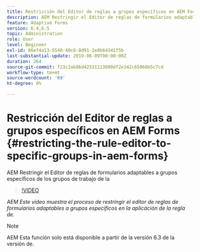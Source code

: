 ```yaml
---
title: Restricción del Editor de reglas a grupos específicos en AEM Forms
description: AEM Restringir el Editor de reglas de formularios adaptables a grupos específicos de los grupos de trabajo de la
feature: Adaptive Forms
version: 6.4,6.5
topic: Administration
role: User
level: Beginner
exl-id: 86ef4a13-5540-40c6-8d91-2e8b64341f5b
last-substantial-update: 2019-06-09T00:00:00Z
duration: 264
source-git-commit: f23c2ab86d42531113690df2e342c65060b5c7cd
workflow-type: tm+mt
source-wordcount: '69'
ht-degree: 0%

---
```


# Restricción del Editor de reglas a grupos específicos en AEM Forms {#restricting-the-rule-editor-to-specific-groups-in-aem-forms}

AEM Restringir el Editor de reglas de formularios adaptables a grupos específicos de los grupos de trabajo de la

>[!VIDEO](https://video.tv.adobe.com/v/19470?quality=12&learn=on)

*AEM Este vídeo muestra el proceso de restringir el editor de reglas de formularios adaptables a grupos específicos en la aplicación de la regla de.*

>[!NOTE]
>
>AEM Esta función solo está disponible a partir de la versión 6.3 de la versión de.
